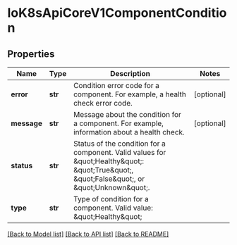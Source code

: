 # IoK8sApiCoreV1ComponentCondition

## Properties
Name | Type | Description | Notes
------------ | ------------- | ------------- | -------------
**error** | **str** | Condition error code for a component. For example, a health check error code. | [optional] 
**message** | **str** | Message about the condition for a component. For example, information about a health check. | [optional] 
**status** | **str** | Status of the condition for a component. Valid values for \&quot;Healthy\&quot;: \&quot;True\&quot;, \&quot;False\&quot;, or \&quot;Unknown\&quot;. | 
**type** | **str** | Type of condition for a component. Valid value: \&quot;Healthy\&quot; | 

[[Back to Model list]](../README.md#documentation-for-models) [[Back to API list]](../README.md#documentation-for-api-endpoints) [[Back to README]](../README.md)


